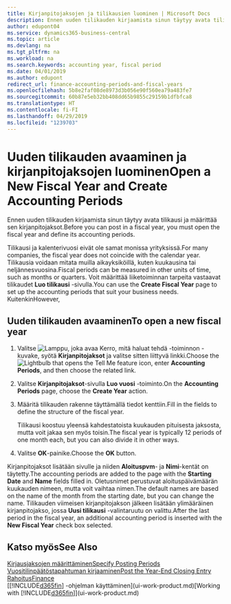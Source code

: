 ```yaml
---
title: Kirjanpitojaksojen ja tilikausien luominen | Microsoft Docs
description: Ennen uuden tilikauden kirjaamista sinun täytyy avata tilikausi ja määrittää sen kirjanpitojaksot.
author: edupont04
ms.service: dynamics365-business-central
ms.topic: article
ms.devlang: na
ms.tgt_pltfrm: na
ms.workload: na
ms.search.keywords: accounting year, fiscal period
ms.date: 04/01/2019
ms.author: edupont
redirect_url: finance-accounting-periods-and-fiscal-years
ms.openlocfilehash: 5b8e2faf08de8973d3b056e90f560ea79a483fe7
ms.sourcegitcommit: 60b87e5eb32bb408dd65b9855c29159b1dfbfca8
ms.translationtype: HT
ms.contentlocale: fi-FI
ms.lasthandoff: 04/29/2019
ms.locfileid: "1239703"
---
```

# <a name="open-a-new-fiscal-year-and-create-accounting-periods"></a><span data-ttu-id="f0ecb-103">Uuden tilikauden avaaminen ja kirjanpitojaksojen luominen</span><span class="sxs-lookup"><span data-stu-id="f0ecb-103">Open a New Fiscal Year and Create Accounting Periods</span></span>
<span data-ttu-id="f0ecb-104">Ennen uuden tilikauden kirjaamista sinun täytyy avata tilikausi ja määrittää sen kirjanpitojaksot.</span><span class="sxs-lookup"><span data-stu-id="f0ecb-104">Before you can post in a fiscal year, you must open the fiscal year and define its accounting periods.</span></span>  

<span data-ttu-id="f0ecb-105">Tilikausi ja kalenterivuosi eivät ole samat monissa yrityksissä.</span><span class="sxs-lookup"><span data-stu-id="f0ecb-105">For many companies, the fiscal year does not coincide with the calendar year.</span></span> <span data-ttu-id="f0ecb-106">Tilikausia voidaan mitata muilla aikayksiköillä, kuten kuukausina tai neljännesvuosina.</span><span class="sxs-lookup"><span data-stu-id="f0ecb-106">Fiscal periods can be measured in other units of time, such as months or quarters.</span></span> <span data-ttu-id="f0ecb-107">Voit määrittää liiketoiminnan tarpeita vastaavat tilikaudet **Luo tilikausi** -sivulla.</span><span class="sxs-lookup"><span data-stu-id="f0ecb-107">You can use the **Create Fiscal Year** page to set up the accounting periods that suit your business needs.</span></span> <span data-ttu-id="f0ecb-108">Kuitenkin</span><span class="sxs-lookup"><span data-stu-id="f0ecb-108">However,</span></span>   

## <a name="to-open-a-new-fiscal-year"></a><span data-ttu-id="f0ecb-109">Uuden tilikauden avaaminen</span><span class="sxs-lookup"><span data-stu-id="f0ecb-109">To open a new fiscal year</span></span>
1. <span data-ttu-id="f0ecb-110">Valitse ![Lamppu, joka avaa Kerro, mitä haluat tehdä -toiminnon](media/ui-search/search_small.png "Kerro, mitä haluat tehdä") -kuvake, syötä **Kirjanpitojaksot** ja valitse sitten liittyvä linkki.</span><span class="sxs-lookup"><span data-stu-id="f0ecb-110">Choose the ![Lightbulb that opens the Tell Me feature](media/ui-search/search_small.png "Tell me what you want to do") icon, enter **Accounting Periods**, and then choose the related link.</span></span>
2. <span data-ttu-id="f0ecb-111">Valitse **Kirjanpitojaksot**-sivulla **Luo vuosi** -toiminto.</span><span class="sxs-lookup"><span data-stu-id="f0ecb-111">On the **Accounting Periods** page, choose the **Create Year** action.</span></span>
3. <span data-ttu-id="f0ecb-112">Määritä tilikauden rakenne täyttämällä tiedot kenttiin.</span><span class="sxs-lookup"><span data-stu-id="f0ecb-112">Fill in the fields to define the structure of the fiscal year.</span></span>

    <span data-ttu-id="f0ecb-113">Tilikausi koostuu yleensä kahdestatoista kuukauden pituisesta jaksosta, mutta voit jakaa sen myös toisin.</span><span class="sxs-lookup"><span data-stu-id="f0ecb-113">The fiscal year is typically 12 periods of one month each, but you can also divide it in other ways.</span></span>
4. <span data-ttu-id="f0ecb-114">Valitse **OK**-painike.</span><span class="sxs-lookup"><span data-stu-id="f0ecb-114">Choose the **OK** button.</span></span>

<span data-ttu-id="f0ecb-115">Kirjanpitojaksot lisätään sivulle ja niiden **Aloituspvm**- ja **Nimi**-kentät on täytetty.</span><span class="sxs-lookup"><span data-stu-id="f0ecb-115">The accounting periods are added to the page with the **Starting Date** and **Name** fields filled in.</span></span> <span data-ttu-id="f0ecb-116">Oletusnimet perustuvat aloituspäivämäärän kuukauden nimeen, mutta voit vaihtaa nimen.</span><span class="sxs-lookup"><span data-stu-id="f0ecb-116">The default names are based on the name of the month from the starting date, but you can change the name.</span></span> <span data-ttu-id="f0ecb-117">Tilikauden viimeisen kirjanpitojakson jälkeen lisätään ylimääräinen kirjanpitojakso, jossa **Uusi tilikausi** -valintaruutu on valittu.</span><span class="sxs-lookup"><span data-stu-id="f0ecb-117">After the last period in the fiscal year, an additional accounting period is inserted with the **New Fiscal Year** check box selected.</span></span>  


## <a name="see-also"></a><span data-ttu-id="f0ecb-118">Katso myös</span><span class="sxs-lookup"><span data-stu-id="f0ecb-118">See Also</span></span>
[<span data-ttu-id="f0ecb-119">Kirjausjaksojen määrittäminen</span><span class="sxs-lookup"><span data-stu-id="f0ecb-119">Specify Posting Periods</span></span>](finance-how-specify-posting-periods.md)  
[<span data-ttu-id="f0ecb-120">Vuositilinpäätöstapahtuman kirjaaminen</span><span class="sxs-lookup"><span data-stu-id="f0ecb-120">Post the Year-End Closing Entry</span></span>](year-how-post-year-end-close-entry.md)  
[<span data-ttu-id="f0ecb-121">Rahoitus</span><span class="sxs-lookup"><span data-stu-id="f0ecb-121">Finance</span></span>](finance.md)  
<span data-ttu-id="f0ecb-122">[[!INCLUDE[d365fin](includes/d365fin_md.md)] -ohjelman käyttäminen](ui-work-product.md)</span><span class="sxs-lookup"><span data-stu-id="f0ecb-122">[Working with [!INCLUDE[d365fin](includes/d365fin_md.md)]](ui-work-product.md)</span></span>
